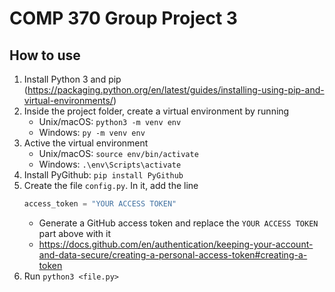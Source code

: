# COMP 370 Group Project 3

## How to use

1. Install Python 3 and pip (https://packaging.python.org/en/latest/guides/installing-using-pip-and-virtual-environments/)
2. Inside the project folder, create a virtual environment by running
   - Unix/macOS: `python3 -m venv env`
   - Windows: `py -m venv env`
3. Active the virtual environment
   - Unix/macOS: `source env/bin/activate`
   - Windows: `.\env\Scripts\activate`
4. Install PyGithub: `pip install PyGithub`
5. Create the file `config.py`. In it, add the line
   ```python
   access_token = "YOUR ACCESS TOKEN"
   ```
   - Generate a GitHub access token and replace the `YOUR ACCESS TOKEN` part above with it
   - https://docs.github.com/en/authentication/keeping-your-account-and-data-secure/creating-a-personal-access-token#creating-a-token
6. Run `python3 <file.py>`
